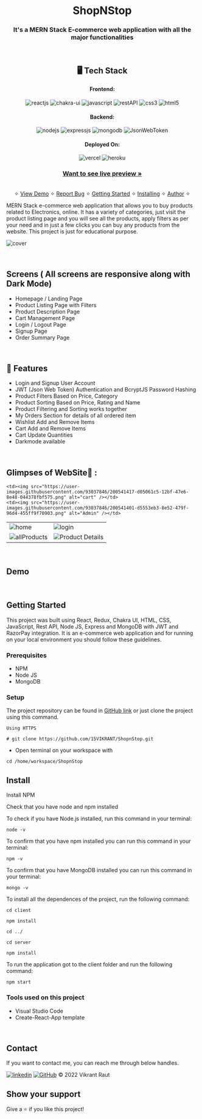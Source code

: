 <h1 align="center">ShopNStop</h1>

<h3 align="center">It's a MERN Stack E-commerce web application with all the major functionalities</h3>

<br />

<h2 align="center">🖥️ Tech Stack</h2>


<h4 align="center">Frontend:</h4>

<p align="center">
  <img src="https://img.shields.io/badge/React-20232A?style=for-the-badge&logo=react&logoColor=61DAFB" alt="reactjs" />
  <img src="https://img.shields.io/badge/Chakra%20UI-3bc7bd?style=for-the-badge&logo=chakraui&logoColor=white" alt="chakra-ui" />
  <img src="https://img.shields.io/badge/JavaScript-323330?style=for-the-badge&logo=javascript&logoColor=F7DF1E" alt="javascript" />
  <img src="https://img.shields.io/badge/Rest_API-02303A?style=for-the-badge&logo=react-router&logoColor=white" alt="restAPI" />
  <img src="https://img.shields.io/badge/CSS3-1572B6?style=for-the-badge&logo=css3&logoColor=white" alt="css3" />
  <img src="https://img.shields.io/badge/HTML5-E34F26?style=for-the-badge&logo=html5&logoColor=white" alt="html5" />
</p>


<h4 align="center">Backend:</h4>

<p align="center">
  <img src="https://img.shields.io/badge/Node.js-339933?style=for-the-badge&logo=nodedotjs&logoColor=white" alt="nodejs" />
  <img src="https://img.shields.io/badge/Express.js-000000?style=for-the-badge&logo=express&logoColor=white" alt="expressjs" />
  <img src="https://img.shields.io/badge/MongoDB-4EA94B?style=for-the-badge&logo=mongodb&logoColor=white" alt="mongodb" />
  <img src="https://img.shields.io/badge/JWT-000000?style=for-the-badge&logo=JSON%20web%20tokens&logoColor=white" alt="JsonWebToken" />
</p>


<h4 align="center">Deployed On:</h4>

<p align="center">
  <img src="https://img.shields.io/badge/Netlify-00C7B7?style=for-the-badge&logo=netlify&logoColor=white" alt="vercel" />
  <img src="https://img.shields.io/badge/Heroku-430098?style=for-the-badge&logo=heroku&logoColor=white" alt="heroku" />
</p>



<h3 align="center"><a href="https://shopnstop-15vikrant.vercel.app//"><strong>Want to see live preview »</strong></a></h3>

<p align="center">
  <br />&#10023;
  <a href="#Demo">View Demo</a> &#10023;
  <a href="https://github.com/15VIKRANT/ShopnStop/issues">Report Bug</a> &#10023;
  <a href="#Getting-Started">Getting Started</a> &#10023; 
  <a href="#Install">Installing</a> &#10023;
  <a href="#Contact">Author</a> &#10023;
</p>


 MERN Stack e-commerce web application that allows you to buy products related to Electronics, online. It has a variety of categories, just visit the product listing page and you will see all the products, apply filters as per your need and in just a few clicks you can buy any products from the website. This project is just for educational purpose.



![cover](https://user-images.githubusercontent.com/93037846/200541435-1959940c-d0d0-4bee-a95a-6e56fd262e0b.png)

<br />

## Screens ( All screens are responsive along with Dark Mode)
- Homepage / Landing Page
- Product Listing Page with Filters
- Product Description Page
- Cart Management Page
- Login / Logout Page
- Signup Page
- Order Summary Page

<br />


## 🚀 Features
- Login and Signup User Account
- JWT (Json Web Token) Authentication and BcryptJS Password Hashing 
- Product Filters Based on Price, Category
- Product Sorting Based on Price, Rating and Name
- Product Filtering and Sorting works together 
- My Orders Section for details of all ordered item
- Wishlist Add and Remove Items
- Cart Add and Remove Items 
- Cart Update Quantities 
- Darkmode available
<br />

## Glimpses of WebSite🙈 :

<table>
  <tr>
    <td><img src="https://user-images.githubusercontent.com/93037846/200541435-1959940c-d0d0-4bee-a95a-6e56fd262e0b.png" alt="home" /></td>
    <td><img src="https://user-images.githubusercontent.com/93037846/200541453-db062acf-af05-4997-8898-21aca15f75a5.png" alt="login" /></td>
  </tr>
  <tr>
    <td><img src="https://user-images.githubusercontent.com/93037846/200541463-2b2b3c42-09bf-42e7-96b1-01f24b8086af.png" alt="allProducts" /></td>
    <td><img src="https://user-images.githubusercontent.com/93037846/200542851-967d0517-e18a-42b9-a1b6-6b4926f0b0fe.png" alt="Product Details" /></td>
  </tr>

    <td><img src="https://user-images.githubusercontent.com/93037846/200541417-d05061c5-12bf-47e6-8e48-044378fbf575.png" alt="cart" /></td>
    <td><img src="https://user-images.githubusercontent.com/93037846/200541401-d5553eb3-8e52-479f-96d4-455ff9f70903.png" alt="Admin" /></td>
  </tr>
</table>

<br />


<h2>Demo</h2>
<!-- 
[Click here to see the presentation video of this project](https://www.linkedin.com/posts/m-sehrawat_reactjs-nike-nikecareers-activity-6947552300534042624-me2_?utm_source=linkedin_share&utm_medium=member_desktop_web) -->


<br />


## Getting Started

This project was built using React, Redux, Chakra UI, HTML, CSS, JavaScript, Rest API, Node JS, Express and MongoDB with JWT and RazorPay integration. It is an e-commerce web application and for running on your local environment you should follow these guidelines.


### Prerequisites

- NPM
- Node JS
- MongoDB

### Setup


The project repository can be found in [GitHub link](https://github.com/m-sehrawat/Nike-Clone) or just clone the project using this command.


```
Using HTTPS

# git clone https://github.com/15VIKRANT/ShopnStop.git
```

+ Open terminal on your workspace with

```
cd /home/workspace/ShopnStop
```


## Install

Install NPM

Check that you have node and npm installed

To check if you have Node.js installed, run this command in your terminal:


```
node -v
```

To confirm that you have npm installed you can run this command in your terminal:


```
npm -v
```

To confirm that you have MongoDB installed you can run this command in your terminal:


```
mongo -v
```


To install all the dependences of the project, run the following command:


```
cd client

npm install

cd ../

cd server

npm install
```


To run the application got to the client folder and run the following command:

```
npm start
```

### Tools used on this project

- Visual Studio Code
- Create-React-App template

<br />



## Contact

If you want to contact me, you can reach me through below handles.

<a href="https://www.linkedin.com/in/vikrantraut">![linkedin](https://img.shields.io/badge/Vikrant_Raut-0077B5?style=for-the-badge&logo=linkedin&logoColor=white)</a>
<a href="https://github.com/15VIKRANT">![GitHub](https://img.shields.io/badge/Vikrant-Raut-20232A?style=for-the-badge&logo=Github&logoColor=white)</a>
© 2022 Vikrant Raut



## Show your support

Give a ⭐️ if you like this project!
